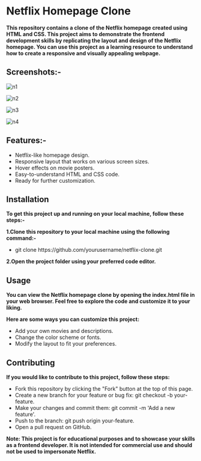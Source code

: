 # Netflix Homepage Clone

__This repository contains a clone of the Netflix homepage created using HTML and CSS. This project aims to demonstrate the frontend development skills by replicating the layout and design of the Netflix homepage. You can use this project as a learning resource to understand how to create a responsive and visually appealing webpage.__

## Screenshots:-
![n1](https://github.com/Kaisama/HomePage-NetFlix/assets/109125241/9e1984dc-44b4-4598-82c5-b079ca6dd2a6)

![n2](https://github.com/Kaisama/HomePage-NetFlix/assets/109125241/f29aec70-e00a-41ea-88c2-2b4d6223d3fc)

![n3](https://github.com/Kaisama/HomePage-NetFlix/assets/109125241/6c60f05f-cfb0-4622-a394-ccce7e95b839)

![n4](https://github.com/Kaisama/HomePage-NetFlix/assets/109125241/757d23d0-d7b6-451f-8ae8-0c68e3914ecb)


## Features:-
<ul>
<li>Netflix-like homepage design.</li>
<li>Responsive layout that works on various screen sizes.</li>
<li>Hover effects on movie posters.</li>
<li>Easy-to-understand HTML and CSS code.</li>
<li>Ready for further customization.</li>
</ul>

## Installation
__To get this project up and running on your local machine, follow these steps:-__

__1.Clone this repository to your local machine using the following command:-__

  <ul>
<li>git clone https://github.com/yourusername/netflix-clone.git</li>
</ul>

__2.Open the project folder using your preferred code editor.__

## Usage
__You can view the Netflix homepage clone by opening the index.html file in your web browser. Feel free to explore the code and customize it to your liking.__

__Here are some ways you can customize this project:__
<ul>
<li>Add your own movies and descriptions.</li>
<li>Change the color scheme or fonts.</li>
<li>Modify the layout to fit your preferences.</li>
</ul>

## Contributing
__If you would like to contribute to this project, follow these steps:__
<ul>
<li>Fork this repository by clicking the "Fork" button at the top of this page.</li>
<li>Create a new branch for your feature or bug fix: git checkout -b your-feature.</li>
<li>Make your changes and commit them: git commit -m 'Add a new feature'.</li>
<li>Push to the branch: git push origin your-feature.</li>
<li>Open a pull request on GitHub.</li>
</ul>

__Note: This project is for educational purposes and to showcase your skills as a frontend developer. It is not intended for commercial use and should not be used to impersonate Netflix.__
